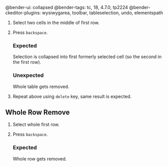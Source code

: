 @bender-ui: collapsed
@bender-tags: tc, 18, 4.7.0, tp2224
@bender-ckeditor-plugins: wysiwygarea, toolbar, tableselection, undo, elementspath

1. Select two cells in the middle of first row.
1. Press `backspace`.

	### Expected

	Selection is collapsed into first formerly selected cell (so the second in the first row).

	### Unexpected

	Whole table gets removed.

1. Repeat above using `delete` key, same result is expected.


## Whole Row Remove

1. Select whole first row.
1. Press `backspace`.

	### Expected

	Whole row gets removed.
